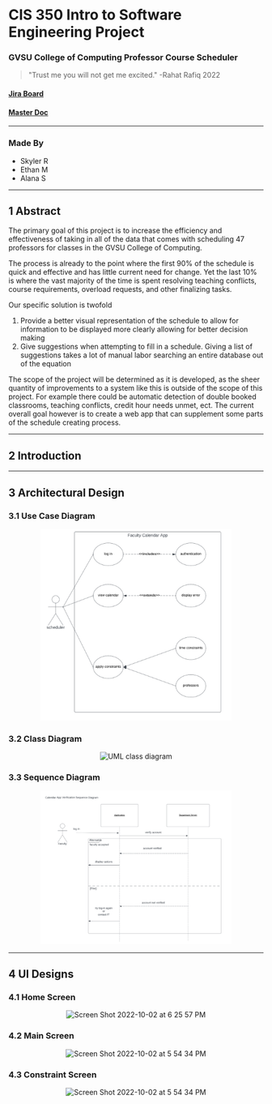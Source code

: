 # CIS 350 Intro to Software Engineering Project
### GVSU College of Computing Professor Course Scheduler
> "Trust me you will not get me excited." -Rahat Rafiq 2022

#### [Jira Board](https://skylerruiter.atlassian.net/jira/software/projects/SEPROJ/boards/4/backlog)
#### [Master Doc](https://docs.google.com/document/d/1HsiiA_qSesVKqVJYQbRfsFRsPfKZgV0dTYukX1p7uEI/edit?usp=sharing)
___
### Made By
* Skyler R
* Ethan M
* Alana S
___

## 1 Abstract
The primary goal of this project is to increase the efficiency and effectiveness of taking in all of the data that comes with scheduling 47 professors for classes in the GVSU College of Computing. 

The process is already to the point where the first 90% of the schedule is quick and effective and has little current need for change. Yet the last 10% is where the vast majority of the time is spent resolving teaching conflicts, course requirements, overload requests, and other finalizing tasks. 

Our specific solution is twofold 
1) Provide a better visual representation of the schedule to allow for information to be displayed more clearly allowing for better decision making 
2) Give suggestions when attempting to fill in a schedule. Giving a list of suggestions takes a lot of manual labor searching an entire database out of the equation

The scope of the project will be determined as it is developed, as the sheer quantity of improvements to a system like this is outside of the scope of this project. For example there could be automatic detection of double booked classrooms, teaching conflicts, credit hour needs unmet, ect. The current overall goal however is to create a web app that can supplement some parts of the schedule creating process.

___

## 2 Introduction


___

## 3 Architectural Design

### 3.1 Use Case Diagram
<p align="center">
  <img width="75%" alt="UML class diagram" src="https://github.com/Skylake0106/350_GVSU_calander_app/blob/e852384296b769ada0bd0baa15627da41162c5ba/UML%20use%20case.png">
</p>

### 3.2 Class Diagram
<p align="center">
  <img width="75%" alt="UML class diagram" src="https://user-images.githubusercontent.com/94251267/193959366-363cb30a-a0aa-470e-bcbc-f43adebb5b1c.png">
</p>

### 3.3 Sequence Diagram
<p align="center">
  <img width="75%" alt="UML class diagram" src="https://github.com/Skylake0106/350_GVSU_calander_app/blob/e852384296b769ada0bd0baa15627da41162c5ba/UML%20sequence.png">
</p>

___

## 4 UI Designs

### 4.1 Home Screen
<p align="center">
  <img width="75%" alt="Screen Shot 2022-10-02 at 6 25 57 PM" src="https://user-images.githubusercontent.com/89789705/193479490-1208a3af-f582-437b-b50e-0a9dd18e206b.png">
</p>

### 4.2 Main Screen
<p align="center">
  <img width="75%" alt="Screen Shot 2022-10-02 at 5 54 34 PM" src="https://user-images.githubusercontent.com/89789705/193479526-2b2e87cf-7d78-4604-8536-ba3b11f9c4a2.png">
</p>

### 4.3 Constraint Screen
<p align="center">
  <img width="75%" alt="Screen Shot 2022-10-02 at 5 54 34 PM" src="https://user-images.githubusercontent.com/89789705/193479539-5ef80d7d-301f-4990-91f4-4ba7cd871cc9.jpeg">
</p>
